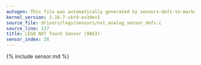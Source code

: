 ```yaml
---
autogen: This file was automatically generated by sensors-defs-to-markdown.py
kernel_version: 3.16.7-ckt9-ev3dev1
source_file: drivers/lego/sensors/nxt_analog_sensor_defs.c
source_line: 117
title: LEGO NXT Touch Sensor (9843)
sensor_index: 28
---
```


{% include sensor.md %}
